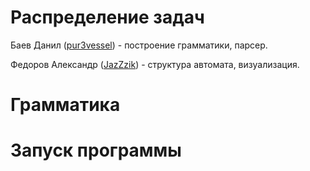 # Распределение задач
Баев Данил ([pur3vessel](https://github.com/Pur3Vessel)) - построение грамматики, парсер.

Федоров Александр ([JazZzik](https://github.com/JazZzik)) - структура автомата, визуализация.
# Грамматика
# Запуск программы